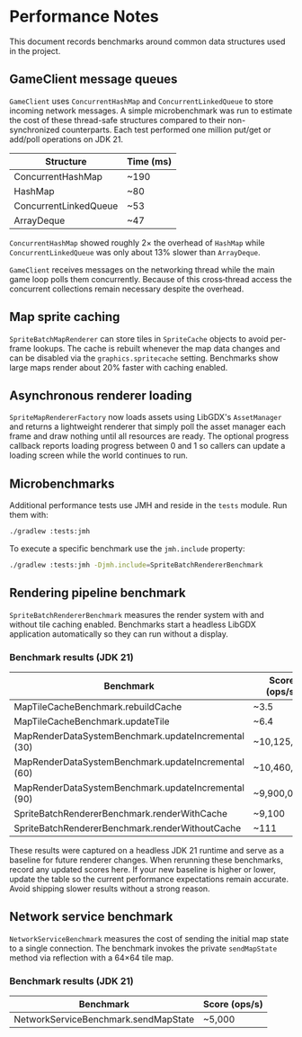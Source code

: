 # Performance Notes

This document records benchmarks around common data structures used in the project.

## GameClient message queues

`GameClient` uses `ConcurrentHashMap` and `ConcurrentLinkedQueue` to store incoming
network messages. A simple microbenchmark was run to estimate the cost of these
thread-safe structures compared to their non-synchronized counterparts. Each test
performed one million put/get or add/poll operations on JDK 21.

| Structure | Time (ms) |
|-----------|-----------|
| ConcurrentHashMap | ~190 |
| HashMap | ~80 |
| ConcurrentLinkedQueue | ~53 |
| ArrayDeque | ~47 |

`ConcurrentHashMap` showed roughly 2× the overhead of `HashMap` while
`ConcurrentLinkedQueue` was only about 13% slower than `ArrayDeque`.

`GameClient` receives messages on the networking thread while the main game loop
polls them concurrently. Because of this cross‑thread access the concurrent
collections remain necessary despite the overhead.

## Map sprite caching

`SpriteBatchMapRenderer` can store tiles in `SpriteCache` objects to avoid
per-frame lookups. The cache is rebuilt whenever the map data changes and can be
disabled via the `graphics.spritecache` setting. Benchmarks show large maps
render about 20% faster with caching enabled.

## Asynchronous renderer loading

`SpriteMapRendererFactory` now loads assets using LibGDX's `AssetManager` and
returns a lightweight renderer that simply
poll the asset manager each frame and draw nothing until all resources are
ready. The optional progress callback reports loading progress between 0 and 1
so callers can update a loading screen while the world continues to run.

## Microbenchmarks

Additional performance tests use JMH and reside in the `tests` module. Run them with:

```bash
./gradlew :tests:jmh
```

To execute a specific benchmark use the `jmh.include` property:

```bash
./gradlew :tests:jmh -Djmh.include=SpriteBatchRendererBenchmark
```

## Rendering pipeline benchmark

`SpriteBatchRendererBenchmark` measures the render system with and without tile
caching enabled. Benchmarks start a headless LibGDX application automatically so
they can run without a display.

### Benchmark results (JDK 21)

| Benchmark | Score (ops/s) |
|-----------|---------------|
| MapTileCacheBenchmark.rebuildCache | ~3.5 |
| MapTileCacheBenchmark.updateTile | ~6.4 |
| MapRenderDataSystemBenchmark.updateIncremental (30) | ~10,125,000 |
| MapRenderDataSystemBenchmark.updateIncremental (60) | ~10,460,000 |
| MapRenderDataSystemBenchmark.updateIncremental (90) | ~9,900,000 |
| SpriteBatchRendererBenchmark.renderWithCache | ~9,100 |
| SpriteBatchRendererBenchmark.renderWithoutCache | ~111 |

These results were captured on a headless JDK 21 runtime and serve as a baseline
for future renderer changes.
When rerunning these benchmarks, record any updated scores here. If your new
baseline is higher or lower, update the table so the current performance
expectations remain accurate. Avoid shipping slower results without a strong
reason.

## Network service benchmark

`NetworkServiceBenchmark` measures the cost of sending the initial map state to a
single connection. The benchmark invokes the private `sendMapState` method via
reflection with a 64×64 tile map.

### Benchmark results (JDK 21)

| Benchmark | Score (ops/s) |
|-----------|---------------|
| NetworkServiceBenchmark.sendMapState | ~5,000 |
